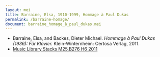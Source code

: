 ```yaml
---
layout: mei
title: Barraine, Elsa, 1910-1999, Hommage à Paul Dukas
permalink: /barraine-homage/
document: barraine_homage_à_paul_dukas.mei 
---
```


- Barraine, Elsa, and Backes, Dieter Michael. *Hommage à Paul Dukas (1936): Für Klavier.* Klein-Winternheim: Certosa Verlag, 2011.
- <a href="https://tufts-primo.hosted.exlibrisgroup.com/permalink/f/bnf7qa/01TUN_ALMA2191661660003851" target="_blank">Music Library Stacks M25.B276 H6 2011</a>
